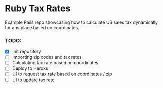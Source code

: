 # Ruby Tax Rates

Example Rails repo showcasing how to calculate US sales tax dynamically for any place based on coordinates.

### TODO:
- [x] Init repository
- [ ] Importing zip codes and tax rates
- [ ] Calculating tax rate based on coordinates
- [ ] Deploy to Heroku
- [ ] UI to request tax rate based on coordinates / zip
- [ ] UI to update tax rate